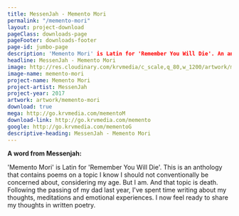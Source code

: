 ```yaml
---
title: MessenJah - Memento Mori
permalink: "/memento-mori"
layout: project-download
pageClass: downloads-page
pageFooter: downloads-footer
page-id: jumbo-page
description: 'Memento Mori' is Latin for 'Remember You Will Die'. An anthology of poetry by MessenJah.
headline: MessenJah - Memento Mori
image: http://res.cloudinary.com/krvmedia/c_scale,q_80,w_1200/artwork/memento-mori.jpg
image-name: memento-mori
project-name: Memento Mori
project-artist: MessenJah
project-year: 2017
artwork: artwork/memento-mori
download: true
mega: http://go.krvmedia.com/mementoM 
download-link: http://go.krvmedia.com/memento
google: http://go.krvmedia.com/mementoG
descriptive-heading: MessenJah - Memento Mori
---
```


**A word from Messenjah:**

'Memento Mori' is Latin for 'Remember You Will Die'. This is an anthology that contains poems on a topic I know I should not conventionally be concerned about, considering my age. But I am. And that topic is death. Following the passing of my dad last year, I've spent time writing about my thoughts, meditations and emotional experiences. I now feel ready to share my thoughts in written poetry.
